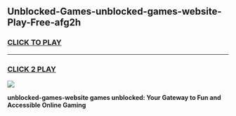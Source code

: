 
## Unblocked-Games-unblocked-games-website-Play-Free-afg2h
<h3>
<a href="https://premium76.site?title=unblocked-games-website&ref=09A">CLICK TO PLAY</a></h3>
<hr>

<h3>
<a href="https://premium76.site?title=unblocked-games-website&ref=09A">CLICK 2 PLAY</a>
  
</h3>

<a href="https://premium76.site?title=unblocked-games-website&ref=09A"><img src="https://clearcache.store/games.png"></a>


**unblocked-games-website games unblocked: Your Gateway to Fun and Accessible Online Gaming**
